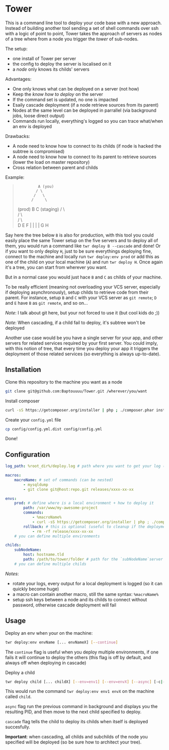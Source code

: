 # Tower

This is a command line tool to deploy your code base with a new approach. Instead of building another tool sending a set of shell commands over ssh with a logic of point to point, Tower takes the approach of servers as nodes of a tree where from a node you trigger the *tower* of sub-nodes.

The setup:

* one install of Tower per server
* the config to deploy the server is localised on it
* a *node* only knows its childs' servers

Advantages:

* One only knows what can be deployed on a server (not how)
* Keep the *know how to deploy* on the server
* If the command set is updated, no one is impacted
* Esaily cascade deployment (if a node retrieve sources from its parent)
* Nodes at the same level can be deployed in parrallel (via background jobs, loose direct output)
* Commands run locally, everything's logged so you can trace what/when an env is deployed

Drawbacks:

* A node need to know how to connect to its childs (if node is hacked the subtree is compromised)
* A node need to know how to connect to its parent to retrieve sources (lower the load on master repository)
* Cross relation between parent and childs

Example:

>              A (you)
>             / \
>            /   \
>           /     \
>   (prod) B       C (staging)
>         / \       \
>        /   \       \
>       /     \       \
>      D       E       F
>      |       |
>      |       |
>      G       H

Say here the tree below `B` is also for production, with this tool you could easily place the same Tower setup on the five servers and to deploy all of them, you would run a command like `twr deploy B --cascade` and done!
Or if you want to only deploy `H`, just to be sure everythings deploying fine, connect to the machine and locally run `twr deploy:env prod` or add this as one of the child on your local machine (`A`) and run `twr deploy H`. Once again it's a tree, you can start from wherever you want.

But in a normal case you would just hace `B` and `C` as childs of your machine.

To be really efficient (meaning not overloading your VCS server, especially if deploying asynchronously), setup childs to retrieve code from their parent. For instance, setup `B` and `C` with your VCS server as `git remote`; `D` and `E` have `B` as `git remote`, and so on...

*Note*: I talk about git here, but your not forced to use it (but cool kids do ;))

*Note*: When cascading, if a child fail to deploy, it's subtree won't be deployed

Another use case would be you have a single server for your app, and other servers for related services required by your first server. You could imply, with this notion of tree, that every time you deploy your app it triggers the deployment of those related services (so everything is always up-to-date).

## Installation

Clone this repository to the machine you want as a node
```sh
git clone git@github.com:Baptouuuu/Tower.git /wherever/you/want
```

Install composer
```sh
curl -sS https://getcomposer.org/installer | php ; ./composer.phar install
```

Create your `config.yml` file
```sh
cp config/config.yml.dist config/config.yml
```

Done!

## Configuration

```yaml
log_path: %root_dir%/deploy.log # path where you want to get your log (%root_dir% is the path to the tower directory)

macros:
    macroName: # set of commands (can be nested)
        - mysqldump
        - git clone git@host:repo.git releases/xxxx-xx-xx

envs:
    prod: # define where is a local environment + how to deploy it
        path: /var/www/my-awesome-project
        commands:
            - %macroName%
            - curl -sS https://getcomposer.org/installer | php ; ./composer.phar install
        rollback: # this is optional (useful to cleanup if the deployment fails)
            - rm -rf release/xxxx-xx-xx
    # you can define multiple environments

childs:
    subNodeName:
        host: hostname.tld
        path: /path/to/tower/folder # path for the `subNodeName`server
    # you can define multiple childs
```

*Notes*:

* rotate your logs, every output for a local deployment is logged (so it can quickly become huge)
* a macro can contain another macro, still the same syntax: `%macroName%`
* setup ssh keys between a node and its childs to connect without password, otherwise cascade deployment will fail

## Usage

Deploy an env when your on the machine:
```sh
twr deploy:env envName [... envNameX] [--continue]
```
The `continue` flag is useful when you deploy multiple environments, if one fails it will continue to deploy the others (this flag is off by default, and always off when deploying in cascade)

Deploy a child
```sh
twr deploy child [... childX] [--env=env1] [--env=envX] [--async] [-c|--cascade]
```
This would run the command `twr deploy:env env1 envX` on the machine called `child`.

`async` flag run the previous command in background and displays you the resulting PID, and then move to the next child specified to deploy.

`cascade` flag tells the child to deploy its childs when itself is deployed succesfully.

**Important**: when cascading, all childs and subchilds of the node you specified will be deployed (so be sure how to architect your tree).

